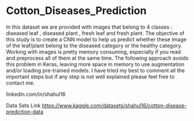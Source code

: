# Cotton_Diseases_Prediction

In this dataset we are provided with images that belong to 4 classes : diseased leaf , diseased plant , fresh leaf and fresh plant. The objective of this study is to create a CNN model to help us predict whether these image of the leaf/plant belong to the diseased category or the healthy category. Working with images is pretty memory consuming, especially if you read and preprocess all of them at the same time. The following approach avoids this problem in Keras, leaving more space in memory to use augmentation and/or loading pre-trained models. I have tried my best to comment all the important steps but if any step is not well explained please feel free to contact me.


linkedin.com/in/shahul16


Data Sets Link 
https://www.kaggle.com/datasets/shahul16/cotton-disease-prediction-data
